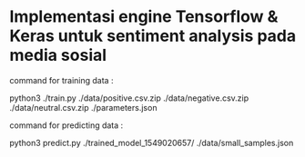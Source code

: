 Implementasi engine Tensorflow & Keras untuk sentiment analysis pada media sosial
=======

command for training data :

python3 ./train.py ./data/positive.csv.zip ./data/negative.csv.zip ./data/neutral.csv.zip ./parameters.json

command for predicting data :

python3 predict.py ./trained_model_1549020657/ ./data/small_samples.json




